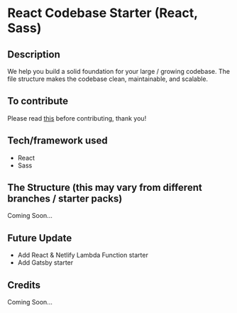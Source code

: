 # React Codebase Starter (React, Sass)

## Description

We help you build a solid foundation for your large / growing codebase. The file structure makes the codebase clean, maintainable, and scalable.

## To contribute

Please read [this](https://github.com/yewyewXD/react-codebase-starter/blob/master/CONTRIBUTING.md) before contributing, thank you!

## Tech/framework used

- React
- Sass

## The Structure (this may vary from different branches / starter packs)

Coming Soon...

## Future Update

- Add React & Netlify Lambda Function starter
- Add Gatsby starter

## Credits

Coming Soon...

